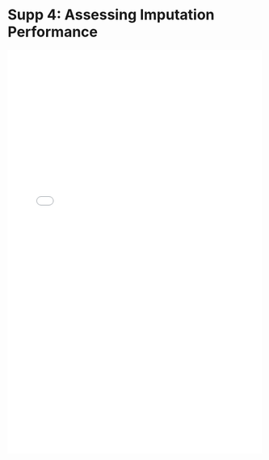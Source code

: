 # Supp 4: Assessing Imputation Performance 


<embed src="../supplementary/4_assessing_ imputation_erformance.pdf" type="application/pdf" width="100%" height=800>

